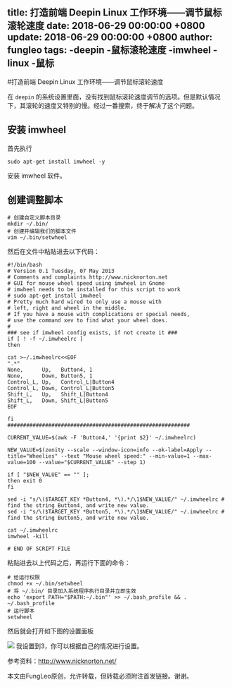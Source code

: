 title: 打造前端 Deepin Linux 工作环境——调节鼠标滚轮速度
date: 2018-06-29 00:00:00 +0800
update: 2018-06-29 00:00:00 +0800
author: fungleo
tags:
    -deepin
    -鼠标滚轮速度
    -imwheel
    -linux
    -鼠标
---

#打造前端 Deepin Linux 工作环境——调节鼠标滚轮速度

在 `deepin` 的系统设置里面，没有找到鼠标滚轮速度调节的选项。但是默认情况下，其滚轮的速度又特别的慢。经过一番搜索，终于解决了这个问题。

## 安装 imwheel

首先执行

```#
sudo apt-get install imwheel -y
```
安装 imwheel 软件。

## 创建调整脚本

```#
# 创建自定义脚本目录
mkdir ~/.bin/
# 创建并编辑我们的脚本文件
vim ~/.bin/setwheel
```

然后在文件中粘贴进去以下代码：

```#
#!/bin/bash
# Version 0.1 Tuesday, 07 May 2013
# Comments and complaints http://www.nicknorton.net
# GUI for mouse wheel speed using imwheel in Gnome
# imwheel needs to be installed for this script to work
# sudo apt-get install imwheel
# Pretty much hard wired to only use a mouse with
# left, right and wheel in the middle.
# If you have a mouse with complications or special needs,
# use the command xev to find what your wheel does.
#
### see if imwheel config exists, if not create it ###
if [ ! -f ~/.imwheelrc ]
then

cat >~/.imwheelrc<<EOF
".*"
None,      Up,   Button4, 1
None,      Down, Button5, 1
Control_L, Up,   Control_L|Button4
Control_L, Down, Control_L|Button5
Shift_L,   Up,   Shift_L|Button4
Shift_L,   Down, Shift_L|Button5
EOF

fi
##########################################################

CURRENT_VALUE=$(awk -F 'Button4,' '{print $2}' ~/.imwheelrc)

NEW_VALUE=$(zenity --scale --window-icon=info --ok-label=Apply --title="Wheelies" --text "Mouse wheel speed:" --min-value=1 --max-value=100 --value="$CURRENT_VALUE" --step 1)

if [ "$NEW_VALUE" == "" ];
then exit 0
fi

sed -i "s/\($TARGET_KEY *Button4, *\).*/\1$NEW_VALUE/" ~/.imwheelrc # find the string Button4, and write new value.
sed -i "s/\($TARGET_KEY *Button5, *\).*/\1$NEW_VALUE/" ~/.imwheelrc # find the string Button5, and write new value.

cat ~/.imwheelrc
imwheel -kill

# END OF SCRIPT FILE
```

粘贴进去以上代码之后，再运行下面的命令：

```#
# 给运行权限
chmod +x ~/.bin/setwheel
# 将 ~/.bin/ 目录加入系统程序执行目录并立即生效
echo 'export PATH="$PATH:~/.bin"' >> ~/.bash_profile && . ~/.bash_profile
# 运行脚本
setwheel
```
然后就会打开如下图的设置面板

![](https://raw.githubusercontent.com/fengcms/articles/master/image/c2/7fc721102bdb69eb72470275bf2288.png)
我设置到3，你可以根据自己的情况进行设置。

参考资料：http://www.nicknorton.net/

本文由FungLeo原创，允许转载，但转载必须附注首发链接。谢谢。